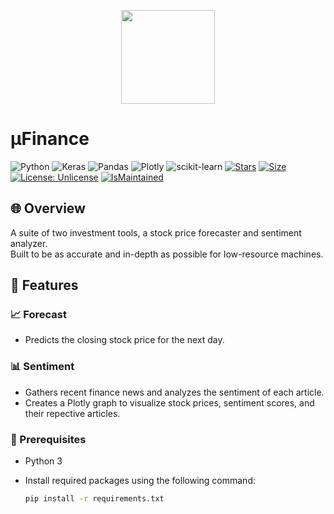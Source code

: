 <p align="center">
  <a href="https://www.youtube.com/watch?v=E58qLXBfLrs" target="_blank"><img width="150" height="150" src="https://github-production-user-asset-6210df.s3.amazonaws.com/4010514/319914594-c1ce4faf-2220-4ec4-a49a-9d5f7591a71f.png?X-Amz-Algorithm=AWS4-HMAC-SHA256&X-Amz-Credential=AKIAVCODYLSA53PQK4ZA%2F20240405%2Fus-east-1%2Fs3%2Faws4_request&X-Amz-Date=20240405T081822Z&X-Amz-Expires=300&X-Amz-Signature=eff5ec493aed47dbaa30e73cd187d56b04fee3af6bda4242d693f589bff1878a&X-Amz-SignedHeaders=host&actor_id=0&key_id=0&repo_id=0" /></a>
</p>  

# µFinance


![Python](https://img.shields.io/badge/Python-3776AB?style=flat&logo=python&logoColor=white) ![Keras](https://img.shields.io/badge/Keras-%23D00000.svg?style=flat&logo=Keras&logoColor=white) ![Pandas](https://img.shields.io/badge/pandas-%23150458.svg?style=flat&logo=pandas&logoColor=white) ![Plotly](https://img.shields.io/badge/Plotly-%233F4F75.svg?style=flat&logo=plotly&logoColor=white)  ![scikit-learn](https://img.shields.io/badge/scikit--learn-%23F7931E.svg?style=flat&logo=scikit-learn&logoColor=white) [![Stars](https://img.shields.io/github/stars/ajwdd/uFinance.svg?style=flat)](https://github.com/ajwdd/uFinance/stargazers) [![Size](https://img.shields.io/github/repo-size/ajwdd/uFinance)](https://github.com/ajwdd/uFinance) [![License: Unlicense](https://img.shields.io/badge/license-Unlicense-blue.svg)](https://unlicense.org) [![IsMaintained](https://img.shields.io/badge/Maintained%3F-yes-blue.svg)](https://github.com/ajwdd/uFinance/activity)

## 🌐 Overview

A suite of two investment tools, a stock price forecaster and sentiment analyzer.<br/>
Built to be as accurate and in-depth as possible for low-resource machines.
## 🚀 Features

### 📈 Forecast

- Predicts the closing stock price for the next day.

### 📊 Sentiment

- Gathers recent finance news and analyzes the sentiment of each article.
- Creates a Plotly graph to visualize stock prices, sentiment scores, and their repective articles.

### 🔧 Prerequisites

- Python 3

- Install required packages using the following command:

  ```bash
  pip install -r requirements.txt
  ```
